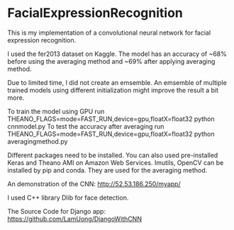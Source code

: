 # FacialExpressionRecognition

This is my implementation of a convolutional neural network for facial expression recognition. 

I used the fer2013 dataset on Kaggle. The model has an accuracy of ~68% before using the averaging method and ~69% 
after applying averaging method. 

Due to limited time, I did not create an emsemble. An emsemble of multiple trained models using different initialization 
might improve the result a bit more.

To train the model using GPU run THEANO_FLAGS=mode=FAST_RUN,device=gpu,floatX=float32 python cnnmodel.py
To test the accuracy after averaging run  THEANO_FLAGS=mode=FAST_RUN,device=gpu,floatX=float32 python averagingmethod.py

Different packages need to be installed. You can also used pre-installed Keras and Theano AMI on Amazon Web Services. Imutils, 
OpenCV can be installed by pip and conda. They are used for the averaging method.

An demonstration of the CNN:
http://52.53.186.250/myapp/

I used C++ library Dlib for face detection. 

The Source Code for Django app: 
https://github.com/LamUong/DjangoWithCNN

